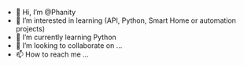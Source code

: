 - 👋 Hi, I’m @Phanity
- 👀 I’m interested in learning (API, Python, Smart Home or automation projects)
- 🌱 I’m currently learning Python
- 💞️ I’m looking to collaborate on ...
- 📫 How to reach me ...

<!---
Phanity/Phanity is a ✨ special ✨ repository because its `README.md` (this file) appears on your GitHub profile.
You can click the Preview link to take a look at your changes.
--->
